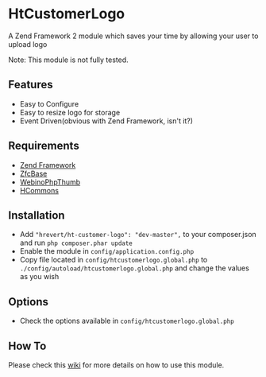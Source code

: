 HtCustomerLogo
==============

A Zend Framework 2 module which saves your time by allowing your user to upload logo

Note: This module is not fully tested.

## Features

* Easy to Configure
* Easy to resize logo for storage
* Event Driven(obvious with Zend Framework, isn't it?)

## Requirements
* [Zend Framework](https://github.com/zendframework/zf2/)
* [ZfcBase](https://github.com/Zf-Commons/ZfcBase)
* [WebinoPhpThumb](https://github.com/webino/WebinoImageThumb)
* [HCommons](https://github.com/ojhaujjwal/HCommons)

## Installation
* Add `"hrevert/ht-customer-logo": "dev-master",` to your composer.json and run `php composer.phar update`
* Enable the module in `config/application.config.php`
* Copy file located in `config/htcustomerlogo.global.php` to `./config/autoload/htcustomerlogo.global.php` and change the values as you wish

## Options
* Check the options available in  `config/htcustomerlogo.global.php`

## How To

Please check this [wiki](https://github.com/hrevert/HtCustomerLogo/wiki) for more details on how to use this module.
